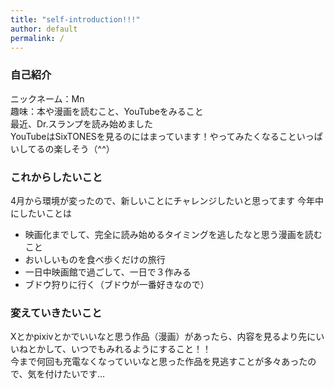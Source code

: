 ```yaml
---
title: "self-introduction!!!"
author: default
permalink: /
---
```


### **自己紹介**
ニックネーム：Mn  
趣味：本や漫画を読むこと、YouTubeをみること  
最近、Dr.スランプを読み始めました  
YouTubeはSixTONESを見るのにはまっています！やってみたくなることいっぱいしてるの楽しそう（^^）

### **これからしたいこと**
4月から環境が変ったので、新しいことにチャレンジしたいと思ってます
今年中にしたいことは
- 映画化までして、完全に読み始めるタイミングを逃したなと思う漫画を読むこと
- おいしいものを食べ歩くだけの旅行
- 一日中映画館で過ごして、一日で３作みる
- ブドウ狩りに行く（ブドウが一番好きなので）

### **変えていきたいこと**
Xとかpixivとかでいいなと思う作品（漫画）があったら、内容を見るより先にいいねとかして、いつでもみれるようにすること！！  
今まで何回も充電なくなっていいなと思った作品を見逃すことが多々あったので、気を付けたいです...

